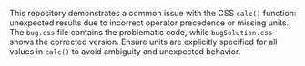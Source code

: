 This repository demonstrates a common issue with the CSS `calc()` function: unexpected results due to incorrect operator precedence or missing units. The `bug.css` file contains the problematic code, while `bugSolution.css` shows the corrected version.  Ensure units are explicitly specified for all values in `calc()` to avoid ambiguity and unexpected behavior.